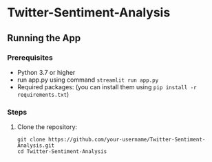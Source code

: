 # Twitter-Sentiment-Analysis

## Running the App

### Prerequisites
- Python 3.7 or higher
- run app.py using command `streamlit run app.py`
- Required packages: (you can install them using `pip install -r requirements.txt`)

### Steps

1. Clone the repository:

   ```shell
   git clone https://github.com/your-username/Twitter-Sentiment-Analysis.git
   cd Twitter-Sentiment-Analysis
